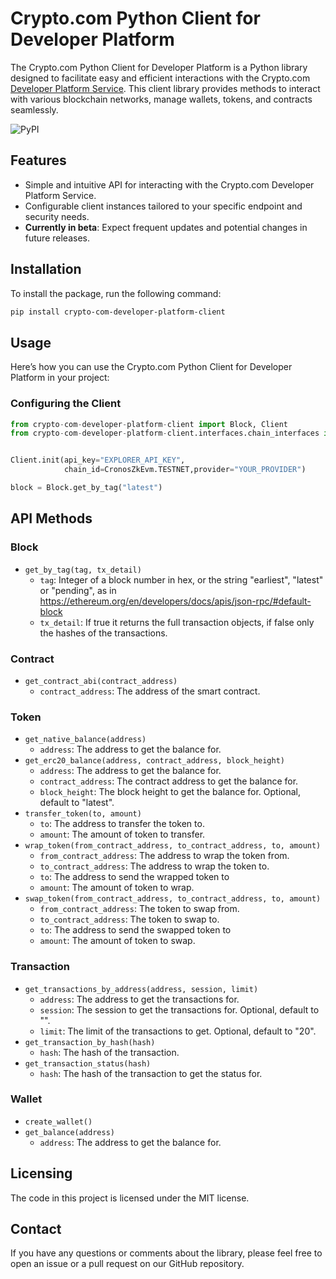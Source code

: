 # Crypto.com Python Client for Developer Platform

The Crypto.com Python Client for Developer Platform is a Python library designed to facilitate easy and efficient interactions with the Crypto.com [Developer Platform Service](https://github.com/crypto-com/developer-platform-service). This client library provides methods to interact with various blockchain networks, manage wallets, tokens, and contracts seamlessly.

![PyPI](https://img.shields.io/pypi/v/crypto-com-developer-platform-client)

## Features

- Simple and intuitive API for interacting with the Crypto.com Developer Platform Service.
- Configurable client instances tailored to your specific endpoint and security needs.
- **Currently in beta**: Expect frequent updates and potential changes in future releases.

## Installation

To install the package, run the following command:

```bash
pip install crypto-com-developer-platform-client
```

## Usage

Here’s how you can use the Crypto.com Python Client for Developer Platform in your project:

### Configuring the Client

```py
from crypto-com-developer-platform-client import Block, Client
from crypto-com-developer-platform-client.interfaces.chain_interfaces import CronosZkEvm


Client.init(api_key="EXPLORER_API_KEY",
            chain_id=CronosZkEvm.TESTNET,provider="YOUR_PROVIDER")

block = Block.get_by_tag("latest")
```

## API Methods

### Block

- `get_by_tag(tag, tx_detail)`
  - `tag`: Integer of a block number in hex, or the string "earliest", "latest" or "pending", as in https://ethereum.org/en/developers/docs/apis/json-rpc/#default-block
  - `tx_detail`: If true it returns the full transaction objects, if false only the hashes of the transactions.

### Contract

- `get_contract_abi(contract_address)`
  - `contract_address`: The address of the smart contract.

### Token

- `get_native_balance(address)`
  - `address`: The address to get the balance for.
- `get_erc20_balance(address, contract_address, block_height)`
  - `address`: The address to get the balance for.
  - `contract_address`: The contract address to get the balance for.
  - `block_height`: The block height to get the balance for. Optional, default to "latest".
- `transfer_token(to, amount)`
  - `to`: The address to transfer the token to.
  - `amount`: The amount of token to transfer.
- `wrap_token(from_contract_address, to_contract_address, to, amount)`
  - `from_contract_address`: The address to wrap the token from.
  - `to_contract_address`: The address to wrap the token to.
  - `to`: The address to send the wrapped token to
  - `amount`: The amount of token to wrap.
- `swap_token(from_contract_address, to_contract_address, to, amount)`
  - `from_contract_address`: The token to swap from.
  - `to_contract_address`: The token to swap to.
  - `to`: The address to send the swapped token to
  - `amount`: The amount of token to swap.

### Transaction

- `get_transactions_by_address(address, session, limit)`
  - `address`: The address to get the transactions for.
  - `session`: The session to get the transactions for. Optional, default to "".
  - `limit`: The limit of the transactions to get. Optional, default to "20".
- `get_transaction_by_hash(hash)`
  - `hash`: The hash of the transaction.
- `get_transaction_status(hash)`
  - `hash`: The hash of the transaction to get the status for.

### Wallet

- `create_wallet()`
- `get_balance(address)`
  - `address`: The address to get the balance for.

## Licensing

The code in this project is licensed under the MIT license.

## Contact

If you have any questions or comments about the library, please feel free to open an issue or a pull request on our GitHub repository.
